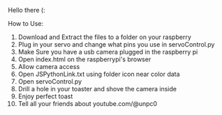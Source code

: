 Hello there (:

How to Use:
1) Download and Extract the files to a folder on your raspberry
2) Plug in your servo and change what pins you use in servoControl.py
3) Make Sure you have a usb camera plugged in the raspberry pi
4) Open index.html on the raspberrypi's browser
5) Allow camera access
6) Open JSPythonLink.txt using folder icon near color data
7) Open servoControl.py
8) Drill a hole in your toaster and shove the camera inside
9) Enjoy perfect toast
10) Tell all your friends about youtube.com/@unpc0

